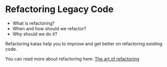# Refactoring Legacy Code

- What is refactoring?
- When and how should we refactor?
- Why should we do it?

Refactoring katas help you to improve and get better on refactoring existing code.

You can read more about refactoring here: [The art of refactoring](https://chemaclass.es/blog/the-art-of-refactoring/)
